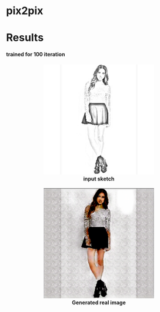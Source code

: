 # pix2pix


# Results 
#### trained for 100 iteration

<p align="center">
  <img src="images/sketch.jpg" width="300">
  <br><strong>input sketch</strong><br>
  <br><img src="images/real_out.png" width="300"><br>
  <strong>Generated real image </strong>
</p>
